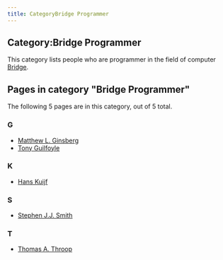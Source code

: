 ```yaml
---
title: CategoryBridge Programmer
---
```

## Category:Bridge Programmer



This category lists people who are programmer in the field of computer [Bridge](index.php?title=Bridge&action=edit&redlink=1 "Bridge (page does not exist)").

## Pages in category "Bridge Programmer"

The following 5 pages are in this category, out of 5 total.

### G

- [Matthew L. Ginsberg](Matthew_L._Ginsberg "Matthew L. Ginsberg")
- [Tony Guilfoyle](Tony_Guilfoyle "Tony Guilfoyle")

### K

- [Hans Kuijf](Hans_Kuijf "Hans Kuijf")

### S

- [Stephen J.J. Smith](Stephen_J.J._Smith "Stephen J.J. Smith")

### T

- [Thomas A. Throop](Thomas_A._Throop "Thomas A. Throop")

